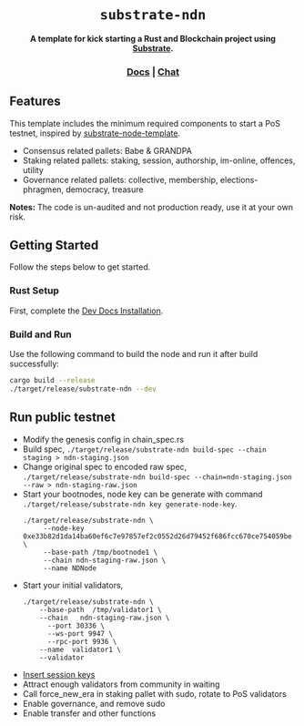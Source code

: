 <div align="center">

  <h1><code>substrate-ndn</code></h1>

  <strong>A template for kick starting a Rust and Blockchain project using <a href="https://github.com/paritytech/substrate">Substrate</a>.</strong>

  <h3>
    <a href="https://substrate.io/">Docs</a>
    <span> | </span>
    <a href="https://matrix.to/#/!HzySYSaIhtyWrwiwEV:matrix.org?via=matrix.parity.io&via=matrix.org&via=web3.foundation">Chat</a>
  </h3>

</div>

## Features

This template includes the minimum required components to start a PoS testnet, inspired by [substrate-node-template](https://github.com/substrate-developer-hub/substrate-node-template).

* Consensus related pallets: Babe & GRANDPA
* Staking related pallets: staking, session, authorship, im-online, offences, utility
* Governance related pallets: collective, membership, elections-phragmen, democracy, treasure

**Notes:** The code is un-audited and not production ready, use it at your own risk.

## Getting Started

Follow the steps below to get started.

### Rust Setup

First, complete the [Dev Docs Installation](https://docs.substrate.io/v3/getting-started/installation/).

### Build and Run

Use the following command to build the node and run it after build successfully:

```sh
cargo build --release
./target/release/substrate-ndn --dev
```

## Run public testnet

* Modify the genesis config in chain_spec.rs
* Build spec, `./target/release/substrate-ndn build-spec --chain staging > ndn-staging.json`
* Change original spec to encoded raw spec, `./target/release/substrate-ndn build-spec --chain=ndn-staging.json --raw > ndn-staging-raw.json`
* Start your bootnodes, node key can be generate with command `./target/release/substrate-ndn key generate-node-key`.
  ```shell
  ./target/release/substrate-ndn \
       --node-key 0xe33b82d1da14ba60ef6c7e97857ef2c0552d26d79452f686fcc670ce754059be \
       --base-path /tmp/bootnode1 \
       --chain ndn-staging-raw.json \
       --name NDNode
  ```
* Start your initial validators,
  ```shell
  ./target/release/substrate-ndn \
      --base-path  /tmp/validator1 \
      --chain   ndn-staging-raw.json \
	    --port 30336 \
	    --ws-port 9947 \
	    --rpc-port 9936 \
      --name  validator1 \
      --validator
  ```
* [Insert session keys](https://substrate.dev/docs/en/tutorials/start-a-private-network/customchain#add-keys-to-keystore)
* Attract enough validators from community in waiting
* Call force_new_era in staking pallet with sudo, rotate to PoS validators
* Enable governance, and remove sudo
* Enable transfer and other functions
